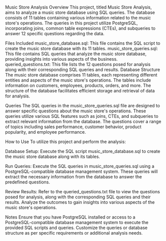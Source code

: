 Music Store Analysis
Overview
This project, titled Music Store Analysis, aims to analyze a music store database using SQL queries. The database consists of 11 tables containing various information related to the music store's operations. The queries in this project utilize PostgreSQL, incorporating joins, common table expressions (CTEs), and subqueries to answer 12 specific questions regarding the data.

Files Included
music_store_database.sql: This file contains the SQL script to create the music store database with its 11 tables.
music_store_queries.sql: This file contains SQL queries that analyze the music store database, providing insights into various aspects of the business.
queried_questions.txt: This file lists the 12 questions posed for analysis along with their corresponding SQL queries and results.
Database Structure
The music store database comprises 11 tables, each representing different entities and aspects of the music store's operations. The tables include information on customers, employees, products, orders, and more. The structure of the database facilitates efficient storage and retrieval of data for analysis.

Queries
The SQL queries in the music_store_queries.sql file are designed to answer specific questions about the music store's operations. These queries utilize various SQL features such as joins, CTEs, and subqueries to extract relevant information from the database. The questions cover a range of topics including sales performance, customer behavior, product popularity, and employee performance.

How to Use
To utilize this project and perform the analysis:

Database Setup: Execute the SQL script music_store_database.sql to create the music store database along with its tables.

Run Queries: Execute the SQL queries in music_store_queries.sql using a PostgreSQL-compatible database management system. These queries will extract the necessary information from the database to answer the predefined questions.

Review Results: Refer to the queried_questions.txt file to view the questions posed for analysis, along with the corresponding SQL queries and their results. Analyze the outcomes to gain insights into various aspects of the music store's operations.

Notes
Ensure that you have PostgreSQL installed or access to a PostgreSQL-compatible database management system to execute the provided SQL scripts and queries.
Customize the queries or database structure as per specific requirements or additional analysis needs.